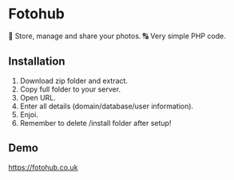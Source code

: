 # Fotohub
&#127748; Store, manage and share your photos.
&#128288; Very simple PHP code.

## Installation
1. Download zip folder and extract.
2. Copy full folder to your server.
3. Open URL.
4. Enter all details (domain/database/user information).
5. Enjoi.
6. Remember to delete /install folder after setup!

## Demo
https://fotohub.co.uk
